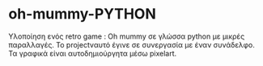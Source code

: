 # oh-mummy-PYTHON

Υλοποίηση ενός retro game : Oh mummy σε γλώσσα python με μικρές παραλλαγές. Το projectvαυτό έγινε σε συνεργασία με έναν συνάδελφο. Τα γραφικά είναι αυτοδημιούργητα μέσω pixelart.
